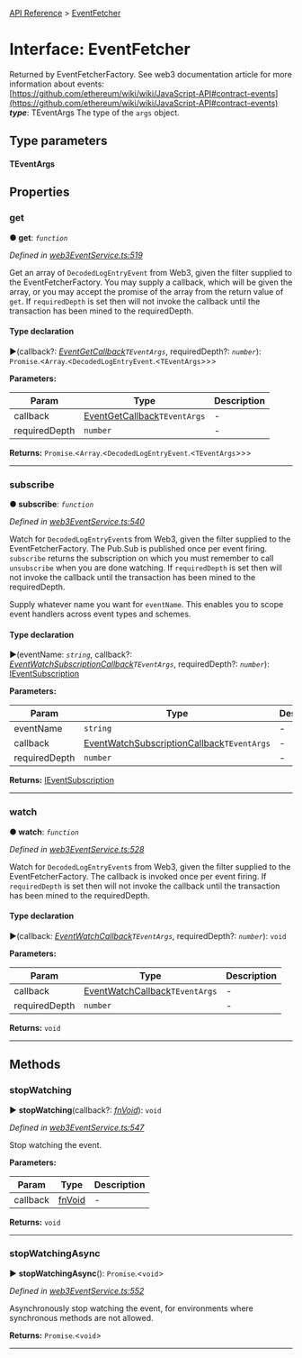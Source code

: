 [API Reference](../README.md) > [EventFetcher](../interfaces/EventFetcher.md)



# Interface: EventFetcher


Returned by EventFetcherFactory<teventargs>. See web3 documentation article for more information about events: [https://github.com/ethereum/wiki/wiki/JavaScript-API#contract-events](https://github.com/ethereum/wiki/wiki/JavaScript-API#contract-events)</teventargs>
*__type__*: TEventArgs The type of the `args` object.


## Type parameters
#### TEventArgs 

## Properties
<a id="get"></a>

###  get

**●  get**:  *`function`* 

*Defined in [web3EventService.ts:519](https://github.com/daostack/arc.js/blob/f343aa24/lib/web3EventService.ts#L519)*



Get an array of `DecodedLogEntryEvent` from Web3, given the filter supplied to the EventFetcherFactory. You may supply a callback, which will be given the array, or you may accept the promise of the array from the return value of `get`. If `requiredDepth` is set then will not invoke the callback until the transaction has been mined to the requiredDepth.

#### Type declaration
►(callback?: *[EventGetCallback](../#EventGetCallback)`TEventArgs`*, requiredDepth?: *`number`*): `Promise`.<`Array`.<`DecodedLogEntryEvent`.<`TEventArgs`>>>



**Parameters:**

| Param | Type | Description |
| ------ | ------ | ------ |
| callback | [EventGetCallback](../#EventGetCallback)`TEventArgs`   |  - |
| requiredDepth | `number`   |  - |





**Returns:** `Promise`.<`Array`.<`DecodedLogEntryEvent`.<`TEventArgs`>>>






___

<a id="subscribe"></a>

###  subscribe

**●  subscribe**:  *`function`* 

*Defined in [web3EventService.ts:540](https://github.com/daostack/arc.js/blob/f343aa24/lib/web3EventService.ts#L540)*



Watch for `DecodedLogEntryEvent`s from Web3, given the filter supplied to the EventFetcherFactory. The Pub.Sub is published once per event firing. `subscribe` returns the subscription on which you must remember to call `unsubscribe` when you are done watching. If `requiredDepth` is set then will not invoke the callback until the transaction has been mined to the requiredDepth.

Supply whatever name you want for `eventName`. This enables you to scope event handlers across event types and schemes.

#### Type declaration
►(eventName: *`string`*, callback?: *[EventWatchSubscriptionCallback](../#EventWatchSubscriptionCallback)`TEventArgs`*, requiredDepth?: *`number`*): [IEventSubscription](IEventSubscription.md)



**Parameters:**

| Param | Type | Description |
| ------ | ------ | ------ |
| eventName | `string`   |  - |
| callback | [EventWatchSubscriptionCallback](../#EventWatchSubscriptionCallback)`TEventArgs`   |  - |
| requiredDepth | `number`   |  - |





**Returns:** [IEventSubscription](IEventSubscription.md)






___

<a id="watch"></a>

###  watch

**●  watch**:  *`function`* 

*Defined in [web3EventService.ts:528](https://github.com/daostack/arc.js/blob/f343aa24/lib/web3EventService.ts#L528)*



Watch for `DecodedLogEntryEvent`s from Web3, given the filter supplied to the EventFetcherFactory. The callback is invoked once per event firing. If `requiredDepth` is set then will not invoke the callback until the transaction has been mined to the requiredDepth.

#### Type declaration
►(callback: *[EventWatchCallback](../#EventWatchCallback)`TEventArgs`*, requiredDepth?: *`number`*): `void`



**Parameters:**

| Param | Type | Description |
| ------ | ------ | ------ |
| callback | [EventWatchCallback](../#EventWatchCallback)`TEventArgs`   |  - |
| requiredDepth | `number`   |  - |





**Returns:** `void`






___


## Methods
<a id="stopWatching"></a>

###  stopWatching

► **stopWatching**(callback?: *[fnVoid](../#fnVoid)*): `void`



*Defined in [web3EventService.ts:547](https://github.com/daostack/arc.js/blob/f343aa24/lib/web3EventService.ts#L547)*



Stop watching the event.


**Parameters:**

| Param | Type | Description |
| ------ | ------ | ------ |
| callback | [fnVoid](../#fnVoid)   |  - |





**Returns:** `void`





___

<a id="stopWatchingAsync"></a>

###  stopWatchingAsync

► **stopWatchingAsync**(): `Promise`.<`void`>



*Defined in [web3EventService.ts:552](https://github.com/daostack/arc.js/blob/f343aa24/lib/web3EventService.ts#L552)*



Asynchronously stop watching the event, for environments where synchronous methods are not allowed.




**Returns:** `Promise`.<`void`>





___


